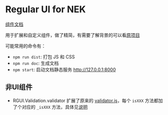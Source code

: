 # Regular UI for NEK

[组件文档](https://kaola-fed.github.io/regular-ui/doc/)

用于扩展和自定义组件，做了精简，有需要了解背景的可以看[原项目](https://github.com/regular-ui/regular-ui)

可能常用的命令有：

 - `npm run dist`: 打包 JS 和 CSS
 - `npm run doc`: 生成文档
 - `npm start`: 启动文档静态服务 http://127.0.0.1:8000

## 非UI组件

  - RGUI.Validation.validator
  扩展了原来的 [validator.js](https://github.com/chriso/validator.js)，每个 `isXXX` 方法都加了个对应的 `_isXXX` 方法，具体见[说明](https://302.at/0wy3Z)